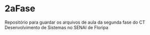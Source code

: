 # 2aFase
Repositório para guardar os arquivos de aula da segunda fase do CT Desenvolvimento de Sistemas no SENAI de Floripa
